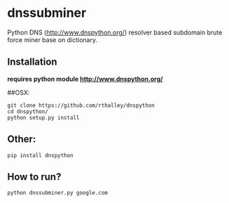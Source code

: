 # dnssubminer
Python DNS (http://www.dnspython.org/) resolver based subdomain brute force miner base on dictionary.

## Installation
**requires python module http://www.dnspython.org/**

##OSX:

```
git clone https://github.com/rthalley/dnspython
cd dnspython/
python setup.py install
```



## Other:
```
pip install dnspython
```

## How to run?

```
python dnssubminer.py google.com
```


